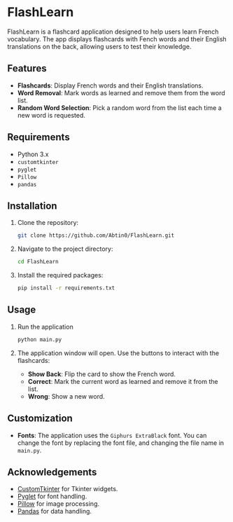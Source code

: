 # FlashLearn

FlashLearn is a flashcard application designed to help users learn French vocabulary. The app displays flashcards with Fench words and their English translations on the back, allowing users to test their knowledge.

## Features

- **Flashcards**: Display French words and their English translations.
- **Word Removal**: Mark words as learned and remove them from the word list.
- **Random Word Selection**: Pick a random word from the list each time a new word is requested.

## Requirements

- Python 3.x
- `customtkinter`
- `pyglet`
- `Pillow`
- `pandas`

## Installation

1. Clone the repository:
    ```bash
    git clone https://github.com/Abtin0/FlashLearn.git
    ```

2. Navigate to the project directory:
    ```bash
    cd FlashLearn
    ```

3. Install the required packages:
    ```bash
    pip install -r requirements.txt
    ```


## Usage


1. Run the application
    ```bash
    python main.py
    ```

2. The application window will open. Use the buttons to interact with the flashcards:
    - **Show Back**: Flip the card to show the French word.
    - **Correct**: Mark the current word as learned and remove it from the list.
    - **Wrong**: Show a new word.

## Customization

- **Fonts**: The application uses the `Giphurs ExtraBlack` font. You can change the font by replacing the font file, and changing the file name in `main.py`.

## Acknowledgements

- [CustomTkinter](https://github.com/TomSchimansky/CustomTkinter) for Tkinter widgets.
- [Pyglet](https://github.com/pyglet/pyglet) for font handling.
- [Pillow](https://github.com/python-pillow/Pillow) for image processing.
- [Pandas](https://github.com/pandas-dev/pandas) for data handling.

